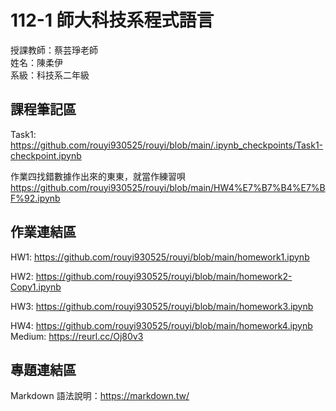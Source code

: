 # 112-1 師大科技系程式語言

授課教師：蔡芸琤老師  
姓名：陳柔伊  
系級：科技系二年級  

## 課程筆記區
Task1: https://github.com/rouyi930525/rouyi/blob/main/.ipynb_checkpoints/Task1-checkpoint.ipynb

作業四找錯數據作出來的東東，就當作練習唄 https://github.com/rouyi930525/rouyi/blob/main/HW4%E7%B7%B4%E7%BF%92.ipynb
## 作業連結區
HW1: https://github.com/rouyi930525/rouyi/blob/main/homework1.ipynb

HW2: https://github.com/rouyi930525/rouyi/blob/main/homework2-Copy1.ipynb

HW3: https://github.com/rouyi930525/rouyi/blob/main/homework3.ipynb

HW4: https://github.com/rouyi930525/rouyi/blob/main/homework4.ipynb
Medium: https://reurl.cc/Oj80v3

## 專題連結區
Markdown 語法說明：https://markdown.tw/  
